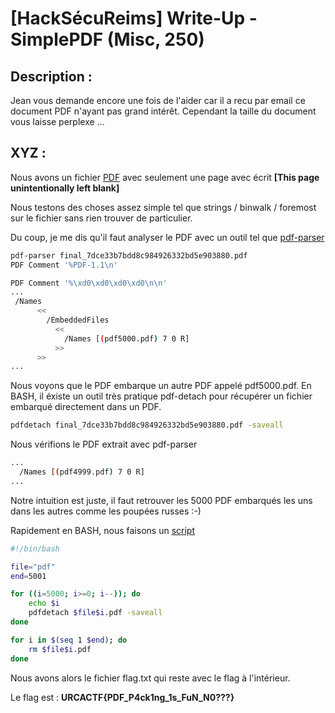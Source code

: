 # [HackSécuReims] Write-Up - SimplePDF (Misc, 250)

## Description :
Jean vous demande encore une fois de l'aider car il a recu par email ce document PDF n'ayant pas grand intérêt.
Cependant la taille du document vous laisse perplexe ...


## XYZ :

Nous avons un fichier [PDF](files/final_7dce33b7bdd8c984926332bd5e903880.pdf) avec seulement une page avec écrit **[This page unintentionally left blank]**

Nous testons des choses assez simple tel que strings / binwalk / foremost sur le fichier sans rien trouver de particulier.

Du coup, je me dis qu'il faut analyser le PDF avec un outil tel que [pdf-parser](https://blog.didierstevens.com/programs/pdf-tools/)

```BASH
pdf-parser final_7dce33b7bdd8c984926332bd5e903880.pdf 
PDF Comment '%PDF-1.1\n'

PDF Comment '%\xd0\xd0\xd0\xd0\n\n'
...
 /Names
      <<
        /EmbeddedFiles
          <<
            /Names [(pdf5000.pdf) 7 0 R]
          >>
      >>
...
``` 

Nous voyons que le PDF embarque un autre PDF appelé pdf5000.pdf. En BASH, il éxiste un outil très pratique pdf-detach pour récupérer un fichier embarqué directement dans un PDF.

```BASH
pdfdetach final_7dce33b7bdd8c984926332bd5e903880.pdf -saveall
```

Nous vérifions le PDF extrait avec pdf-parser 


```BASH
...
  /Names [(pdf4999.pdf) 7 0 R]
...
```
Notre intuition est juste, il faut retrouver les 5000 PDF embarqués les uns dans les autres comme les poupées russes :-)

Rapidement en BASH, nous faisons un [script](files/soluce.sh)


```BASH
#!/bin/bash

file="pdf"
end=5001

for ((i=5000; i>=0; i--)); do
	echo $i
	pdfdetach $file$i.pdf -saveall
done

for i in $(seq 1 $end); do
	rm $file$i.pdf
done
```

Nous avons alors le fichier flag.txt qui reste avec le flag à l'intérieur.

Le flag est : **URCACTF{PDF_P4ck1ng_1s_FuN_N0???}**
